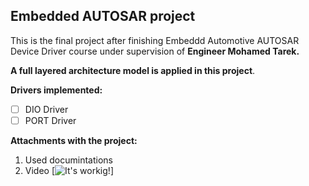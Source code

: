 ## Embedded AUTOSAR project

This is the final project after finishing Embeddd Automotive AUTOSAR Device Driver course under supervision of **Engineer Mohamed Tarek.**

**A full layered architecture model is applied in this project**.

**Drivers implemented:**
- [ ] DIO Driver
- [ ] PORT Driver

**Attachments with the project:**
1. Used documintations 
2. Video
[![It's workig!]()]
